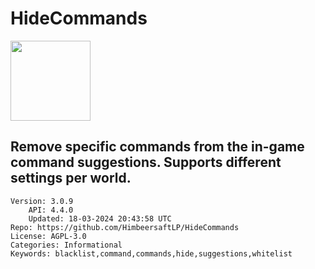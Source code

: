 # HideCommands
<img src="https://raw.githubusercontent.com/HimbeersaftLP/HideCommands/e59344a5710c56b6224a4e8013b9d61a346c5ede/icon.png" width="128" height="128" />

## Remove specific commands from the in-game command suggestions. Supports different settings per world.
```properties
Version: 3.0.9
    API: 4.4.0
    Updated: 18-03-2024 20:43:58 UTC
Repo: https://github.com/HimbeersaftLP/HideCommands
License: AGPL-3.0
Categories: Informational
Keywords: blacklist,command,commands,hide,suggestions,whitelist
```